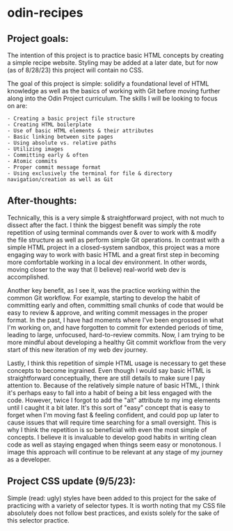 # odin-recipes

## Project goals:

The intention of this project is to practice basic HTML concepts by creating a simple recipe website. Styling may be added at a later date, but for now (as of 8/28/23) this project will contain no CSS.

The goal of this project is simple: solidify a foundational level of HTML knowledge as well as the basics of working with Git before moving further along into the Odin Project curriculum. The skills I will be looking to focus on are:

    - Creating a basic project file structure
    - Creating HTML boilerplate
    - Use of basic HTML elements & their attributes
    - Basic linking between site pages
    - Using absolute vs. relative paths
    - Utilizing images
    - Committing early & often
    - Atomic commits
    - Proper commit message format
    - Using exclusively the terminal for file & directory navigation/creation as well as Git


## After-thoughts:

Technically, this is a very simple & straightforward project, with not much to dissect after the fact. I think the biggest benefit was simply the rote repetition of using terminal commands over & over to work with & modify the file structure as well as perform simple Git operations. In contrast with a simple HTML project in a closed-system sandbox, this project was a more engaging way to work with basic HTML and a great first step in becoming more comfortable working in a local dev environment. In other words, moving closer to the way that (I believe) real-world web dev is accomplished.

Another key benefit, as I see it, was the practice working within the common Git workflow. For example, starting to develop the habit of committing early and often, committing small chunks of code that would be easy to review & approve, and writing commit messages in the proper format. In the past, I have had moments where I've been engrossed in what I'm working on, and have forgotten to commit for extended periods of time, leading to large, unfocused, hard-to-review commits. Now, I am trying to be more mindful about developing a healthy Git commit workflow from the very start of this new iteration of my web dev journey.

Lastly, I think this repetition of simple HTML usage is necessary to get these concepts to become ingrained. Even though I would say basic HTML is straightforward conceptually, there are still details to make sure I pay attention to. Because of the relatively simple nature of basic HTML, I think it's perhaps easy to fall into a habit of being a bit less engaged with the code. However, twice I forgot to add the "alt" attribute to my img elements until I caught it a bit later. It's this sort of "easy" concept that is easy to forget when I'm moving fast & feeling confident, and could pop up later to cause issues that will require time searching for a small oversight. This is why I think the repetition is so beneficial with even the most simple of concepts. I believe it is invaluable to develop good habits in writing clean code as well as staying engaged when things seem easy or monotonous. I image this approach will continue to be relevant at any stage of my journey as a developer.

## Project CSS update (9/5/23):

Simple (read: ugly) styles have been added to this project for the sake of practicing with a variety of selector types. It is worth noting that my CSS file absolutely does not follow best practices, and exists solely for the sake of this selector practice.